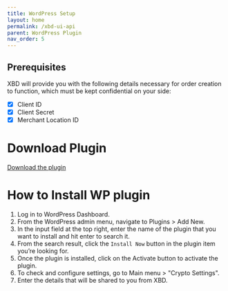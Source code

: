 ```yaml
---
title: WordPress Setup
layout: home
permalink: /xbd-ui-api
parent: WordPress Plugin
nav_order: 5
---
```


## Prerequisites
XBD will provide you with the following details necessary for order creation to function, which must be kept confidential on your side:
- [x]  Client ID
- [x]  Client Secret
- [x]  Merchant Location ID

# Download Plugin 
[Download the plugin](https://raw.githubusercontent.com/xBaseDigital/docs/main/wordpress-plugin.zip)

# How to Install WP plugin
1. Log in to WordPress Dashboard.
2. From the WordPress admin menu, navigate to Plugins > Add New.
3. In the input field at the top right, enter the name of the plugin that you want to install and hit enter to search it.
4. From the search result, click the `Install Now` button in the plugin item you’re looking for.
5. Once the plugin is installed, click on the Activate button to activate the plugin.
6. To check and configure settings, go to Main menu > "Crypto Settings".
7. Enter the details that will be shared to you from XBD.
